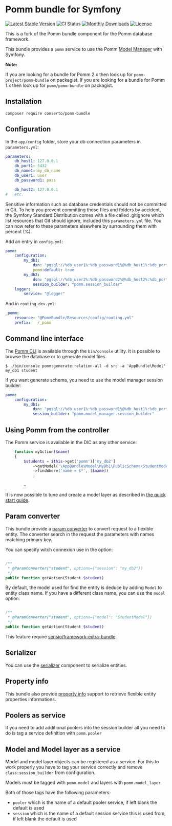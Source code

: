 # Pomm bundle for Symfony

[![Latest Stable Version](https://poser.pugx.org/conserto/pomm-bundle/v/stable)](https://packagist.org/packages/conserto/pomm-bundle)
![CI Status](https://github.com/conserto/pomm-bundle/actions/workflows/ci.yml/badge.svg)
[![Monthly Downloads](https://poser.pugx.org/conserto/pomm-bundle/d/monthly.png)](https://packagist.org/packages/conserto/pomm-bundle)
[![License](https://poser.pugx.org/conserto/pomm-bundle/license.svg)](https://packagist.org/packages/conserto/pomm-bundle)

This is a fork of the Pomm bundle component for the Pomm database framework.

This bundle provides a `pomm` service to use the Pomm [Model Manager](https://github.com/conserto/pomm-model-manager) with Symfony.

**Note:**

If you are looking for a bundle for Pomm 2.x then look up for `pomm-project/pomm-bundle` on packagist.
If you are looking for a bundle for Pomm 1.x then look up for `pomm/pomm-bundle` on packagist.

## Installation

```
composer require conserto/pomm-bundle
```

## Configuration

In the `app/config` folder, store your db connection parameters in `parameters.yml`:

```yml
parameters:
    db_host1: 127.0.0.1
    db_port1: 5432
    db_name1: my_db_name
    db_user1: user
    db_password1: pass

    db_host2: 127.0.0.1
#   etc.
```

Sensitive information such as database credentials should not be committed in Git. To help you prevent committing those files and folders by accident, the Symfony Standard Distribution comes with a file called .gitignore which list resources that Git should ignore, included this `parameters.yml` file.
You can now refer to these parameters elsewhere by surrounding them with percent (%).

Add an entry in `config.yml`:

```yml
pomm:
    configuration:
        my_db1:
            dsn: "pgsql://%db_user1%:%db_password1%@%db_host1%:%db_port1%/%db_name1%"
            pomm:default: true
        my_db2:
            dsn: "pgsql://%db_user2%:%db_password2%@%db_host2%:%db_port2%/%db_name2%"
            session_builder: "pomm.session_builder"
    logger:
        service: "@logger"
```

And in `routing_dev.yml`:

```yml
_pomm:
    resource: "@PommBundle/Resources/config/routing.yml"
    prefix:   /_pomm
```

## Command line interface

The [Pomm CLI](https://github.com/conserto/pomm-cli) is available through the `bin/console` utility. It is possible to browse the database or to generate model files.

```
$ ./bin/console pomm:generate:relation-all -d src -a 'AppBundle\Model' my_db1 student
```

If you want generate schema, you need to use the model manager session builder:

```yml
pomm:
    configuration:
        my_db1:
            dsn: "pgsql://%db_user1%:%db_password1%@%db_host1%:%db_port1%/%db_name1%"
            session_builder: "pomm.model_manager.session_builder"
```

## Using Pomm from the controller

The Pomm service is available in the DIC as any other service:

```php
    function myAction($name)
    {
        $students = $this->get('pomm')['my_db2']
            ->getModel('\AppBundle\Model\MyDb1\PublicSchema\StudentModel')
            ->findWhere('name = $*', [$name])
            ;

        …
```

It is now possible to tune and create a model layer as described in [the quick start guide](http://www.pomm-project.org/documentation/sandbox2).

## Param converter

This bundle provide a [param
converter](http://symfony.com/doc/master/bundles/SensioFrameworkExtraBundle/annotations/converters.html)
to convert request to a flexible entity. The converter search in the request the
parameters with names matching primary key.

You can specify witch connexion use in the option:

```php

/**
 * @ParamConverter("student", options={"session": "my_db2"})
 */
public function getAction(Student $student)
```

By default, the model used for find the entity is deduce by adding ``Model`` to
entity class name. If you have a different class name, you can use the ``model``
option:

```php

/**
 * @ParamConverter("student", options={"model": "StudentModel"})
 */
public function getAction(Student $student)
```

This feature require
[sensio/framework-extra-bundle](http://symfony.com/doc/master/bundles/SensioFrameworkExtraBundle/index.html).

## Serializer

You can use the
[serializer](https://symfony.com/doc/current/components/serializer.html)
component to serialize entities.

## Property info

This bundle also provide [property
info](https://symfony.com/doc/current/components/property_info.html) support to
retrieve flexible entity properties informations.

## Poolers as service

If you need to add additional poolers into the session builder all you need to do is tag a service definition with `pomm.pooler`

## Model and Model layer as a service

Model and model layer objects can be registered as a service.
For this to work properly you have to tag your service correctly and remove `class:session_builder` from configuration.

Models must be tagged with `pomm.model` and layers with `pomm.model_layer`

Both of those tags have the following parameters:
* `pooler` which is the name of a default pooler service, if left blank the default is used
* `session` which is the name of a default session service this is used from, if left blank the default is used